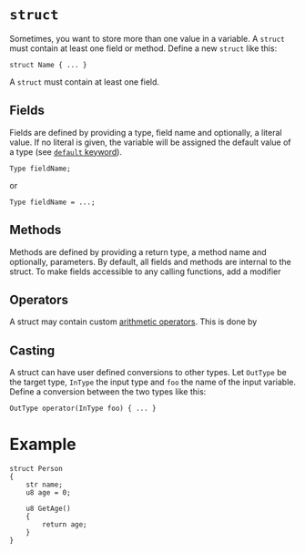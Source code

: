 # `struct`
Sometimes, you want to store more than one value in a variable. A `struct` must contain at least one field or method.
Define a new `struct` like this:

```
struct Name { ... }
```

A `struct` must contain at least one field.

## Fields
Fields are defined by providing a type, field name and optionally, a literal value.
If no literal is given, the variable will be assigned the default value of a type (see [`default` keyword](default.md)).

```
Type fieldName;
```
or
```
Type fieldName = ...;
```

## Methods
Methods are defined by providing a return type, a method name and optionally, parameters.
By default, all fields and methods are internal to the struct. To make fields accessible to any calling functions, add a modifier

## Operators
A struct may contain custom [arithmetic operators](operators.md#arithmetic). This is done by 

## Casting
A struct can have user defined conversions to other types. Let `OutType` be the target type, `InType` the input type and `foo` the name of the input variable. Define a conversion between the two types like this:
```
OutType operator(InType foo) { ... }
```

# Example

```
struct Person 
{
    str name;
    u8 age = 0;

    u8 GetAge() 
    {
        return age;
    }
}
```
